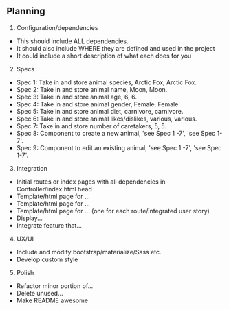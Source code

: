 ## Planning

1. Configuration/dependencies
  * This should include ALL dependencies.
  * It should also include WHERE they are defined and used in the project
  * It could include a short description of what each does for you

2. Specs
  * Spec 1: Take in and store animal species, Arctic Fox, Arctic Fox.
  * Spec 2: Take in and store animal name, Moon, Moon.
  * Spec 3: Take in and store animal age, 6, 6.
  * Spec 4: Take in and store animal gender, Female, Female.
  * Spec 5: Take in and store animal diet, carnivore, carnivore.
  * Spec 6: Take in and store animal likes/dislikes, various, various.
  * Spec 7: Take in and store number of caretakers, 5, 5.
  * Spec 8: Component to create a new animal, 'see Spec 1 -7', 'see Spec 1-7'.
  * Spec 9: Component to edit an existing animal, 'see Spec 1 -7', 'see Spec 1-7'.
  <!-- * Spec 10: Description, input, output.
  * Spec 11: Description, input, output.
  * Spec 12: Description, input, output. -->

3. Integration
  * Initial routes or index pages with all dependencies in Controller/index.html head
  * Template/html page for ...
  * Template/html page for ...
  * Template/html page for ... (one for each route/integrated user story)
  * Display...
  * Integrate feature that...

4. UX/UI
  * Include and modify bootstrap/materialize/Sass etc.
  * Develop custom style

5. Polish
  * Refactor minor portion of...
  * Delete unused...
  * Make README awesome
